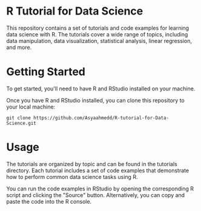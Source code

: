 # R Tutorial for Data Science
This repository contains a set of tutorials and code examples for learning data science with R. The tutorials cover a wide range of topics, including data manipulation, data visualization, statistical analysis, linear regression, and more.

# Getting Started
To get started, you'll need to have R and RStudio installed on your machine. 

Once you have R and RStudio installed, you can clone this repository to your local machine:

`git clone https://github.com/Asyaahmedd/R-tutorial-for-Data-Science.git`

# Usage
The tutorials are organized by topic and can be found in the tutorials directory. Each tutorial includes a set of code examples that demonstrate how to perform common data science tasks using R.

You can run the code examples in RStudio by opening the corresponding R script and clicking the "Source" button. Alternatively, you can copy and paste the code into the R console.

